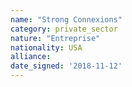 ```yaml
---
name: "Strong Connexions"
category: private_sector
nature: "Entreprise"
nationality: USA
alliance: 
date_signed: '2018-11-12'
---
```

    